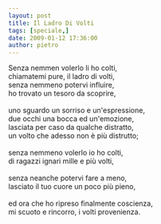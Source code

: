 ```yaml
---
layout: post
title: Il Ladro Di Volti
tags: [speciale,]
date: 2009-01-12 17:36:00
author: pietro
---
```

Senza nemmen volerlo li ho colti,<br/>chiamatemi pure, il ladro di volti,<br/>senza nemmeno potervi influire,<br/>ho trovato un tesoro da scoprire,<br/><br/>uno sguardo un sorriso e un'espressione,<br/>due occhi una bocca ed un'emozione,<br/>lasciata per caso da qualche distratto,<br/>un volto che adesso non è più distrutto;<br/><br/>senza nemmeno volerlo io ho colti,<br/>di ragazzi ignari mille e più volti,<br/><br/>senza neanche potervi fare a meno,<br/>lasciato il tuo cuore un poco più pieno,<br/><br/>ed ora che ho ripreso finalmente coscienza,<br/>mi scuoto e rincorro, i volti provenienza.
